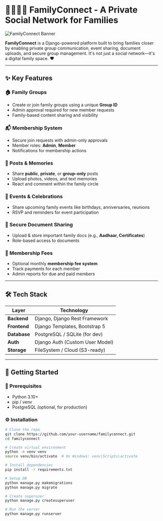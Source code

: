 # 👨‍👩‍👧‍👦 FamilyConnect - A Private Social Network for Families

![FamilyConnect Banner](https://placehold.co/1200x400/3b82f6/ffffff?text=FamilyConnect+-+Private+Social+Media+for+Families)

**FamilyConnect** is a Django-powered platform built to bring families closer by enabling private group communication, event sharing, document uploads, and secure group management. It's not just a social network—it's a digital family space. ❤️

---

## ✨ Key Features

### 🏠 Family Groups
- Create or join family groups using a unique **Group ID**
- Admin approval required for new member requests
- Family-based content sharing and visibility

### 📬 Membership System
- Secure join requests with admin-only approvals
- Member roles: **Admin**, **Member**
- Notifications for membership actions

### 📸 Posts & Memories
- Share **public**, **private**, or **group-only** posts
- Upload photos, videos, and text memories
- React and comment within the family circle

### 📅 Events & Celebrations
- Share upcoming family events like birthdays, anniversaries, reunions
- RSVP and reminders for event participation

### 📂 Secure Document Sharing
- Upload & store important family docs (e.g., **Aadhaar, Certificates**)
- Role-based access to documents

### 💸 Membership Fees
- Optional monthly **membership fee system**
- Track payments for each member
- Admin reports for due and paid members

---

## 🛠️ Tech Stack

| Layer      | Technology        |
|------------|-------------------|
| **Backend**   | Django, Django Rest Framework |
| **Frontend**  | Django Templates, Bootstrap 5 |
| **Database**  | PostgreSQL / SQLite (for dev) |
| **Auth**      | Django Auth (Custom User Model) |
| **Storage**   | FileSystem / Cloud (S3-ready) |

---

## 🚀 Getting Started

### 🧰 Prerequisites
- Python 3.10+
- pip / venv
- PostgreSQL (optional, for production)

### ⚙️ Installation

```bash
# Clone the repo
git clone https://github.com/your-username/familyconnect.git
cd familyconnect

# Create virtual environment
python -m venv venv
source venv/bin/activate  # On Windows: venv\Scripts\activate

# Install dependencies
pip install -r requirements.txt

# Setup DB
python manage.py makemigrations
python manage.py migrate

# Create superuser
python manage.py createsuperuser

# Run the server
python manage.py runserver
